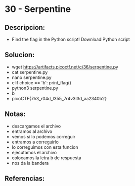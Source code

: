 # 30 - Serpentine

## Descripcion:
* Find the flag in the Python script!
Download Python script

## Solucion:
* wget https://artifacts.picoctf.net/c/36/serpentine.py
* cat serpentine.py
* nano serpentine.py
* elif choice == 'b':
    print_flag()
* python3 serpentine.py
* b
* picoCTF{7h3_r04d_l355_7r4v3l3d_aa2340b2}

## Notas:
* descargamos el archivo
* entramos al archivo
* vemos si lo podemos correguir
* entramos a correguirlo
* lo correguimos con esta funcion
* ejecutamos el archivo
* colocamos la letra b de respuesta
* nos da la bandera

## Referencias: